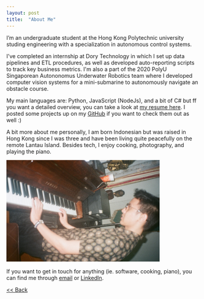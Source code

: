 ```yaml
---
layout: post
title:  "About Me"
---
```


I’m an undergraduate student at the Hong Kong Polytechnic university studing engineering with a specialization in autonomous control systems.

I've completed an internship at Dory Technology in which I set up data pipelines and ETL procedures, as well as developed auto-reporting scripts to track key business metrics. I'm also a part of the 2020 PolyU Singaporean Autononomus Underwater Robotics team where I developed computer vision systems for a mini-submarine to autonomously navigate an obstacle course.

My main languages are: Python, JavaScript (NodeJs), and a bit of C# but ff you want a detailed overview, you can take a look at [my resume here][resume]. I posted some projects up on my [GitHub][gh] if you want to check them out as well :)

A bit more about me personally, I am born Indonesian but was raised in Hong Kong since I was three and have been living quite peacefully on the remote Lantau Island. Besides tech, I enjoy cooking, photography, and playing the piano. 

<img src="./assets/3963-22.jpg"  width="400">


If you want to get in touch for anything (ie. software, cooking, piano), you can find me through [email][em] or [LinkedIn][li].

[<< Back][back]

[resume]: ./assets/ali-adnan_cv.pdf
[fb-data]: https://github.com/aliadnani/fb_message_analysis
[lofi]: ./404.html
[bg]: ./about.md
[gh]: https://github.com/aliadnani
[em]: mailto:ali.adnani@hotmail.com
[li]: https://www.linkedin.com/in/ali-adnan-b89303160/
[back]: ./index.html
